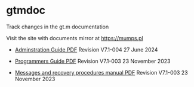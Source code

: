 # gtmdoc
	
Track changes in the gt.m documentation
	
 
	
Visit the site with documents mirror at https://mumps.pl
	
 
	
 
	
* [Adminstration Guide PDF](https://github.com/szydell/gtmdoc/blob/master/books/ao/UNIX_manual/ao_UNIX_screen.pdf) Revision V7.1-004 27 June 2024
	
* [Programmers Guide PDF](https://github.com/szydell/gtmdoc/blob/master/books/pg/UNIX_manual/pg_UNIX_screen.pdf) Revision V7.1-003 23 November 2023
	
* [Messages and recovery procedures manual PDF](https://github.com/szydell/gtmdoc/blob/master/books/mr/manual/mr_screen.pdf) Revision V7.1-003 23 November 2023
